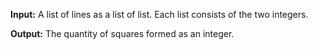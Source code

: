 **Input:** A list of lines as a list of list. Each list consists of the two integers. 

**Output:** The quantity of squares formed as an integer.
